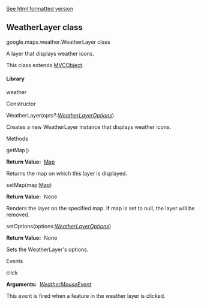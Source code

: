 [See html formatted version](https://huasofoundries.github.io/google-maps-documentation/WeatherLayer.html)


WeatherLayer class
------------------

google.maps.weather.WeatherLayer class

A layer that displays weather icons.

This class extends [MVCObject](https://github.com/amenadiel/google-maps-documentation/blob/master/docs/MVCObject.md).

#### Library

weather

Constructor

WeatherLayer(opts?:[_WeatherLayerOptions_](https://github.com/amenadiel/google-maps-documentation/blob/master/docs/WeatherLayerOptions.md))

Creates a new WeatherLayer instance that displays weather icons.

Methods

getMap()

**Return Value:**  [Map](https://github.com/amenadiel/google-maps-documentation/blob/master/docs/Map.md)

Returns the map on which this layer is displayed.

setMap(map:[Map](https://github.com/amenadiel/google-maps-documentation/blob/master/docs/Map.md))

**Return Value:**  None

Renders the layer on the specified map. If map is set to null, the layer will be removed.

setOptions(options:[_WeatherLayerOptions_](https://github.com/amenadiel/google-maps-documentation/blob/master/docs/WeatherLayerOptions.md))

**Return Value:**  None

Sets the WeatherLayer's options.

Events

click

**Arguments:**  [_WeatherMouseEvent_](https://github.com/amenadiel/google-maps-documentation/blob/master/docs/WeatherMouseEvent.md)

This event is fired when a feature in the weather layer is clicked.